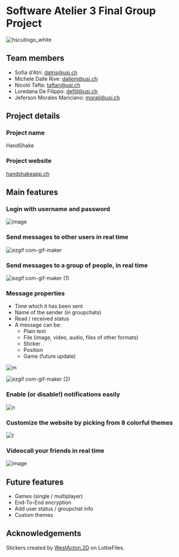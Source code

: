 # Software Atelier 3 Final Group Project

![hscutlogo_white](https://user-images.githubusercontent.com/75504103/209446909-fae15064-a987-4b27-804c-cfff1b5e50f6.png)

## Team members

- Sofia d'Atri: [datris@usi.ch](mailto:datris@usi.ch)
- Michele Dalle Rive: [dallem@usi.ch](mailto:dallem@usi.ch)
- Nicoló Tafta: [taftan@usi.ch](mailto:taftan@usi.ch)
- Loredana De Filippo: [defill@usi.ch](mailto:defill@usi.ch)
- Jeferson Morales Mariciano: [moralj@usi.ch](mailto:moralj@usi.ch)

## Project details


### Project name
HandShake

### Project website
[handshakeapp.ch](https://handshakeapp.ch/)

## Main features
### Login with username and password

![image](https://user-images.githubusercontent.com/75504103/209446962-4d4d207c-6cff-4ec9-a278-63fc5d7f11af.png)

### Send messages to other users in real time

![ezgif com-gif-maker](https://user-images.githubusercontent.com/75504103/209447076-aa970197-7b9c-4259-a525-7a024af87a21.gif)

### Send messages to a group of people, in real time

![ezgif com-gif-maker (1)](https://user-images.githubusercontent.com/75504103/209447205-bdc339c3-3579-4762-8e97-f054d4ef4234.gif)


### Message properties
- Time which it has been sent
- Name of the sender (in groupchats)
- Read / received status
- A message can be:
    - Plain text
    - File (image, video, audio, files of other formats)
    - Sticker
    - Position
    - Game (future update)
      
![m](https://user-images.githubusercontent.com/75504103/209447307-2039afb9-496b-4aad-a8de-68a8e9ff94d3.png)

![ezgif com-gif-maker (2)](https://user-images.githubusercontent.com/75504103/209447352-d0aefdf1-60e7-4a84-a9ab-4bcdbc0603d5.gif)

### Enable (or disable!) notifications easily

![n](https://user-images.githubusercontent.com/75504103/209447282-c7965dcf-651d-44ba-8e0d-bbc73c6ec77e.png)

### Customize the website by picking from 8 colorful themes

![t](https://user-images.githubusercontent.com/75504103/209447254-aeaf1a61-e0a7-452f-9965-dc84922211ce.png)

### Videocall your friends in real time
![image](https://user-images.githubusercontent.com/75504103/209447466-79124b1a-e607-4736-a937-23e996d9d044.png)

## Future features
- Games (single / multiplayer)
- End-To-End encryption
- Add user status / groupchat info
- Custom themes

## Acknowledgements
Stickers created by [WestActon.2D](https://lottiefiles.com/dxk7htkd95) on LottieFiles.
